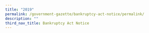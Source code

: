 ```yaml
---
title: "2019"
permalink: /government-gazette/bankruptcy-act-notice/permalink/
description: ""
third_nav_title: Bankruptcy Act Notice
---
```

